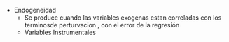 - Endogeneidad
	- Se produce cuando las variables exogenas estan correladas con los terminosde perturvacion , con el error de la regresión
	- Variables Instrumentales